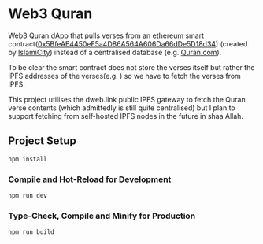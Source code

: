 # Web3 Quran
Web3 Quran dApp that pulls verses from an ethereum smart contract([0x5BfeAE4450eF5a4D86A564A606Da66dDe5D18d34](https://etherscan.io/address/0x5bfeae4450ef5a4d86a564a606da66dde5d18d34)) (created by [IslamiCity](https://www.islamicity.org/81783/islamicity-preserves-quran-as-nfts-on-the-blockchain)) instead of a centralised database (e.g. [Quran.com](https://quran.com/)).

To be clear the smart contract does not store the verses itself but rather the IPFS addresses of the verses(e.g. [](ipfs://bafybeicaqixczxfovc3weatyrakvnjwv3zsgjrblmdt4dseba2myzyioni/2.json)) so we have to fetch the verses from IPFS.

This project utilises the dweb.link public IPFS gateway to fetch the Quran verse contents (which admittedly is still quite centralised) but I plan to support fetching from self-hosted IPFS nodes in the future in shaa Allah.


## Project Setup

```sh
npm install
```

### Compile and Hot-Reload for Development

```sh
npm run dev
```

### Type-Check, Compile and Minify for Production

```sh
npm run build
```
